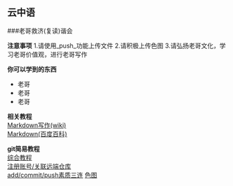 云中语
---
###老哥救济(复读)谐会

**注意事项**
1.请使用_push_功能上传文件
2.请积极上传色图
3.请弘扬老哥文化，学习老哥价值观，进行老哥写作

**你可以学到的东西**
* 老哥
* 老哥
* 老哥

**相关教程**  
[Markdown写作(wiki)](https://zh.m.wikiversity.org/wiki/Markdown)  
[Markdown(百度百科)](https://baike.baidu.com/item/markdown)  

**git简易教程**  
[综合教程](https://www.liaoxuefeng.com/wiki/0013739516305929606dd18361248578c67b8067c8c017b000#0)  
[注册账号/关联远端仓库](https://www.liaoxuefeng.com/wiki/0013739516305929606dd18361248578c67b8067c8c017b000/00137628548491051ccfaef0ccb470894c858999603fedf000)  
[add/commit/push素质三连](http://rogerdudler.github.io/git-guide/index.zh.html)
[色图](https://github.com)
